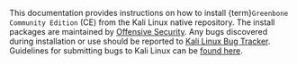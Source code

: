 This documentation provides instructions on how to install {term}`Greenbone Community Edition` (CE) from the Kali Linux native repository. The install packages are maintained by [Offensive Security](https://www.kali.org/tools/gvm/). Any bugs discovered during installation or use should be reported to [Kali Linux Bug Tracker](https://bugs.kali.org/main_page.php). Guidelines for submitting bugs to Kali Linux can be [found here](https://www.kali.org/docs/community/submitting-issues-kali-bug-tracker/).
